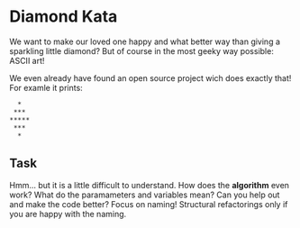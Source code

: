 # Diamond Kata

We want to make our loved one happy and what better way than giving a sparkling little diamond?
But of course in the most geeky way possible: ASCII art!

We even already have found an open source project wich does exactly that! For examle it prints:
```
  *
 ***
*****
 ***
  *
```

## Task
Hmm... but it is a little difficult to understand. How does the **algorithm** even work? What do the paramameters and variables mean?
Can you help out and make the code better? Focus on naming! Structural refactorings only if you are happy with the naming.